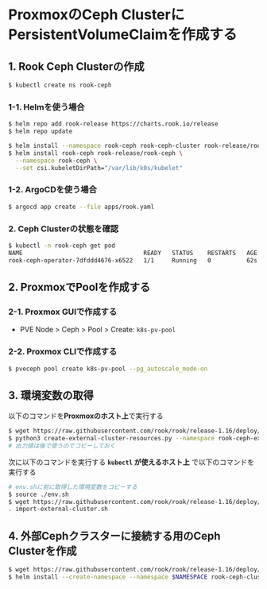 # ProxmoxのCeph ClusterにPersistentVolumeClaimを作成する

## 1. Rook Ceph Clusterの作成

```sh
$ kubectl create ns rook-ceph
```

### 1-1. Helmを使う場合
```sh
$ helm repo add rook-release https://charts.rook.io/release
$ helm repo update
```

```sh
$ helm install --namespace rook-ceph rook-ceph-cluster rook-release/rook-ceph-cluster
$ helm install rook-ceph rook-release/rook-ceph \
  --namespace rook-ceph \
  --set csi.kubeletDirPath="/var/lib/k0s/kubelet"
```

### 1-2. ArgoCDを使う場合

```sh
$ argocd app create --file apps/rook.yaml
```

### 2. Ceph Clusterの状態を確認

```sh
$ kubectl -n rook-ceph get pod
NAME                                  READY   STATUS    RESTARTS   AGE
rook-ceph-operator-7dfddd4676-x6522   1/1     Running   0          62s
```

## 2. ProxmoxでPoolを作成する

### 2-1. Proxmox GUIで作成する

- PVE Node > Ceph > Pool > Create: `k8s-pv-pool`

### 2-2. Proxmox CLIで作成する

```sh
$ pveceph pool create k8s-pv-pool --pg_autoscale_mode-on
```

## 3. 環境変数の取得

以下のコマンドを**Proxmoxのホスト上**で実行する

```sh
$ wget https://raw.githubusercontent.com/rook/rook/release-1.16/deploy/examples/create-external-cluster-resources.py
$ python3 create-external-cluster-resources.py --namespace rook-ceph-external --rbd-data-pool-name k8s-pv-pool --format bash --skip-monitoring-endpoint --v2-port-enable
# 出力値は後で使うのでコピーしておく
```

次に以下のコマンドを実行する **`kubectl` が使えるホスト上** で以下のコマンドを実行する

```sh
# env.shに前に取得した環境変数をコピーする
$ source ./env.sh
$ wget https://raw.githubusercontent.com/rook/rook/release-1.16/deploy/examples/import-external-cluster.sh
. import-external-cluster.sh
```

## 4. 外部Cephクラスターに接続する用のCeph Clusterを作成

```sh
$ wget https://raw.githubusercontent.com/rook/rook/release-1.16/deploy/charts/rook-ceph-cluster/values-external.yaml
$ helm install --create-namespace --namespace $NAMESPACE rook-ceph-cluster --set operatorNamespace=rook-ceph rook-release/rook-ceph-cluster -f values-external.yaml
```
